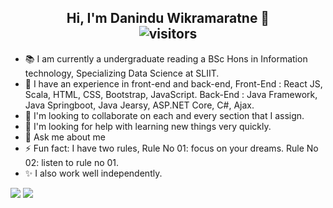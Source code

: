 <p>
  <h2 align="center">
    <b>Hi, I'm Danindu Wikramaratne 👋</b> <br>
    <img align="center" alt="visitors" src="https://gpvc.arturio.dev/wicky00" />
  </h2>
</p>

- 📚 I am currently a undergraduate reading a BSc Hons in Information technology, Specializing Data Science at SLIIT. 
- 🌱 I have an experience in front-end and back-end, 
             Front-End : React JS, Scala, HTML, CSS, Bootstrap, JavaScript. 
             Back-End  : Java Framework, Java Springboot, Java Jearsy, ASP.NET Core, C#, Ajax. 
- 👯 I'm looking to collaborate on each and every section that I assign.
- 🤔 I'm looking for help with learning new things very quickly.
- 💬 Ask me about me
- ⚡ Fun fact: I have two rules, 
                Rule No 01: focus on your dreams.
                Rule No 02: listen to rule no 01.
- ✨ I also work well independently.

<img src = "https://github-readme-stats.vercel.app/api?username=wicky00&show_icons=true&theme=dark"> 
<img src = "https://github-readme-stats.vercel.app/api/top-langs/?username=wicky00&layout=compact)](https://github.com/wicky00/github-readme-stats&theme=dark">
